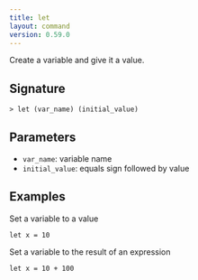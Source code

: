 ```yaml
---
title: let
layout: command
version: 0.59.0
---
```


Create a variable and give it a value.

## Signature

```> let (var_name) (initial_value)```

## Parameters

 -  `var_name`: variable name
 -  `initial_value`: equals sign followed by value

## Examples

Set a variable to a value
```shell
let x = 10
```

Set a variable to the result of an expression
```shell
let x = 10 + 100
```

